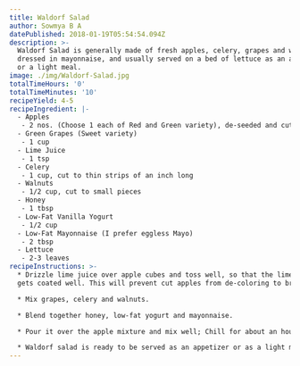 ```yaml
---
title: Waldorf Salad
author: Sowmya B A
datePublished: 2018-01-19T05:54:54.094Z
description: >-
  Waldorf Salad is generally made of fresh apples, celery, grapes and walnuts,
  dressed in mayonnaise, and usually served on a bed of lettuce as an appetizer
  or a light meal.
image: ./img/Waldorf-Salad.jpg
totalTimeHours: '0'
totalTimeMinutes: '10'
recipeYield: 4-5
recipeIngredient: |-
  - Apples
   - 2 nos. (Choose 1 each of Red and Green variety), de-seeded and cut into small cubes.
  - Green Grapes (Sweet variety)
   - 1 cup
  - Lime Juice
   - 1 tsp
  - Celery
   - 1 cup, cut to thin strips of an inch long
  - Walnuts
   - 1/2 cup, cut to small pieces
  - Honey
   - 1 tbsp
  - Low-Fat Vanilla Yogurt
   - 1/2 cup
  - Low-Fat Mayonnaise (I prefer eggless Mayo)
   - 2 tbsp
  - Lettuce
   - 2-3 leaves
recipeInstructions: >-
  * Drizzle lime juice over apple cubes and toss well, so that the lime juice
  gets coated well. This will prevent cut apples from de-coloring to brownish.

  * Mix grapes, celery and walnuts.

  * Blend together honey, low-fat yogurt and mayonnaise.

  * Pour it over the apple mixture and mix well; Chill for about an hour. 

  * Waldorf salad is ready to be served as an appetizer or as a light meal
---
```




